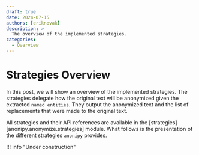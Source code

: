```yaml
---
draft: true
date: 2024-07-15
authors: [eriknovak]
description: >
  The overview of the implemented strategies.
categories:
  - Overview
---
```


# Strategies Overview

In this post, we will show an overview of the implemented  strategies. The strategies delegate how the original text will be anonymized given the extracted `named entities`. They output the anonymized text and the list of replacements that were made to the original text.

All strategies and their API references are available in the  [strategies][anonipy.anonymize.strategies] module. What follows is the presentation of the different strategies `anonipy` provides.

<!-- more -->

!!! info "Under construction"